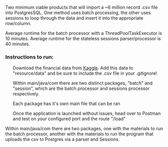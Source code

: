 Two minimum viable products that will import a ~6 million record .csv file into PostgresSQL. One method uses batch processing, the other uses sessions to loop through the data and insert it into the appropriate row/column.

Average runtime for the batch processor with a ThreadPoolTaskExecutor is 10 minutes. Average runtime for the stateless sessions parser/processor is 40 minutes.

<h3>Instructions to run:</h3>
<ol>Download the financial data from <a href="https://www.kaggle.com/ntnu-testimon/paysim1">Kaggle</a>. Add this data to "resource/data" and be sure to include the .csv file in your .gitignore!</ol>
<ol>Within main/java/com there are two distinct packages, "batch" and "session", which are the batch processor and sessions processor respectively.</ol>
<ol>Each package has it's own main file that can be ran</ol>
<ol>Once the application is launched without issues, head over to Postman and test on your configured port and the route "/load"</ol>

Within main/java/com there are two packages, one with the materials to run the batch processor, another with the materials to run the program that uploads the csv to Postgres via a parser and Sessions.

